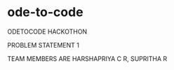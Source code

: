 # ode-to-code
ODETOCODE HACKOTHON

PROBLEM STATEMENT 1

TEAM MEMBERS ARE HARSHAPRIYA C R, SUPRITHA R
